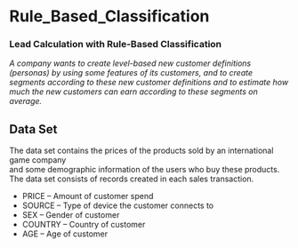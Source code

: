 # Rule_Based_Classification
### Lead Calculation with Rule-Based Classification
*A company wants to create level-based new customer definitions (personas) by using some features of its customers, and to create segments according to these new customer definitions and to estimate how much the new customers can earn according to these segments on average.*
## Data Set
The data set contains the prices of the products sold by an international game company <br>and some demographic information of the users who buy these products. <br>The data set consists of records created in each sales transaction.

- PRICE – Amount of customer spend <br>
- SOURCE – Type of device the customer connects to <br>
- SEX – Gender of customer <br>
- COUNTRY – Country of customer <br>
- AGE – Age of customer